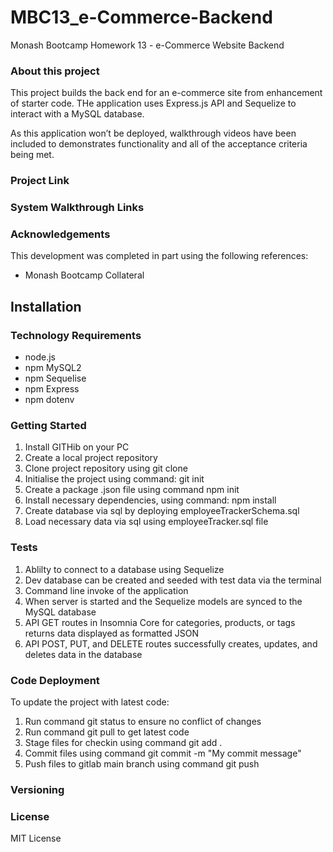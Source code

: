# MBC13_e-Commerce-Backend

Monash Bootcamp Homework 13 - e-Commerce Website Backend

### About this project

This project builds the back end for an e-commerce site from enhancement of starter code.
THe application uses Express.js API and Sequelize to interact with a MySQL database.

As this application won’t be deployed, walkthrough videos have been included to demonstrates functionality and all of the acceptance criteria being met.

### Project Link

### System Walkthrough Links

### Acknowledgements

This development was completed in part using the following references:

- Monash Bootcamp Collateral

## Installation

### Technology Requirements

- node.js
- npm MySQL2
- npm Sequelise
- npm Express
- npm dotenv

### Getting Started

1. Install GITHib on your PC
2. Create a local project repository
3. Clone project repository using git clone
4. Initialise the project using command: git init
5. Create a package .json file using command npm init
6. Install necessary dependencies, using command: npm install
7. Create database via sql by deploying employeeTrackerSchema.sql
8. Load necessary data via sql using employeeTracker.sql file

### Tests

1. Ablilty to connect to a database using Sequelize
2. Dev database can be created and seeded with test data via the terminal
3. Command line invoke of the application
4. When server is started and the Sequelize models are synced to the MySQL database
5. API GET routes in Insomnia Core for categories, products, or tags returns data displayed as formatted JSON
6. API POST, PUT, and DELETE routes successfully creates, updates, and deletes data in the database

### Code Deployment

To update the project with latest code:

1. Run command git status to ensure no conflict of changes
2. Run command git pull to get latest code
3. Stage files for checkin using command git add .
4. Commit files using command git commit -m "My commit message"
5. Push files to gitlab main branch using command git push

### Versioning

### License

MIT License
